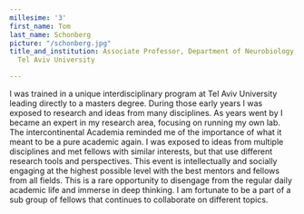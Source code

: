 ```yaml
---
millesime: '3'
first_name: Tom
last_name: Schonberg
picture: "/schonberg.jpg"
title_and_institution: Associate Professor, Department of Neurobiology, Faculty of Life Sciences,
  Tel Aviv University

---
```

I was trained in a unique interdisciplinary program at Tel Aviv University leading directly to a masters degree. During those early years I was exposed to research and ideas from many disciplines. As years went by I became an expert in my research area, focusing on running my own lab. The intercontinental Academia reminded me of the importance of what it meant to be a pure academic again. I was exposed to ideas from multiple disciplines and met fellows with similar interests, but that use different research tools and perspectives. This event is intellectually and socially engaging at the highest possible level with the best mentors and fellows from all fields. This is a rare opportunity to disengage from the regular daily academic life and immerse in deep thinking. I am fortunate to be a part of a sub group of fellows that continues to collaborate on different topics.
